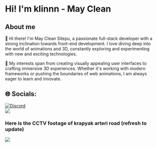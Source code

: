 # Hi! I'm klinnn - May Clean
## About me
👋 Hi there! I'm May Clean Sitepu, a passionate full-stack developer with a strong inclination towards front-end development. I love diving deep into the world of animations and 3D, constantly exploring and experimenting with new and exciting technologies.

🌟 My interests span from creating visually appealing user interfaces to crafting immersive 3D experiences. Whether it's working with modern frameworks or pushing the boundaries of web animations, I am always eager to learn and innovate.

## 🌐 Socials:
[![Discord](https://img.shields.io/badge/Discord-%237289DA.svg?logo=discord&logoColor=white)](https://discord.gg/meikuring)
<br/>
[![](https://visitcount.itsvg.in/api?id=MayCleanSitepu&icon=0&color=0)](https://visitcount.itsvg.in)

<h3>Here is the CCTV footage of krapyak arteri road (refresh to update)</h3>
<image src="https://jid.jasamarga.com/cctv2/f8a43ed?tx="/>
